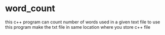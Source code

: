 # word_count
this c++ program can count number of words used in a given text file 
to use this program
make the txt file in same location where you store c++ file
